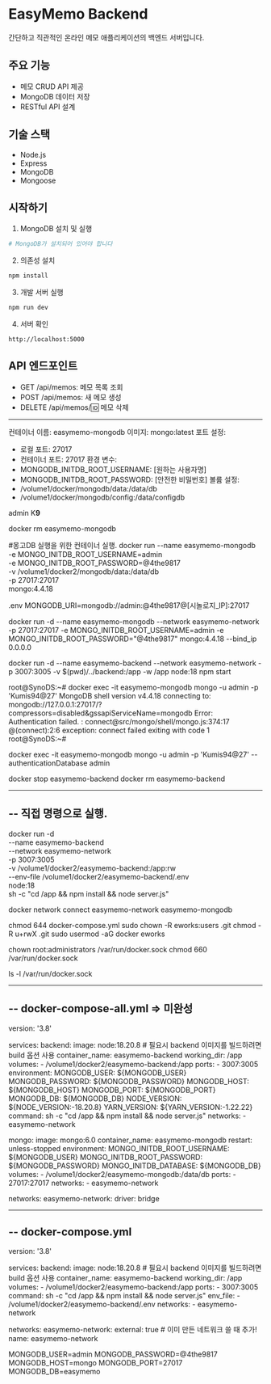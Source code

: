 # EasyMemo Backend

간단하고 직관적인 온라인 메모 애플리케이션의 백엔드 서버입니다.

## 주요 기능

- 메모 CRUD API 제공
- MongoDB 데이터 저장
- RESTful API 설계

## 기술 스택

- Node.js
- Express
- MongoDB
- Mongoose

## 시작하기

1. MongoDB 설치 및 실행
```bash
# MongoDB가 설치되어 있어야 합니다
```

2. 의존성 설치
```bash
npm install
```

3. 개발 서버 실행
```bash
npm run dev
```

4. 서버 확인
```
http://localhost:5000
```

## API 엔드포인트

- GET /api/memos: 메모 목록 조회
- POST /api/memos: 새 메모 생성
- DELETE /api/memos/:id: 메모 삭제 


-------------------------------------------
컨테이너 이름: easymemo-mongodb
이미지: mongo:latest
포트 설정:
  - 로컬 포트: 27017
  - 컨테이너 포트: 27017
환경 변수:
  - MONGODB_INITDB_ROOT_USERNAME: [원하는 사용자명]
  - MONGODB_INITDB_ROOT_PASSWORD: [안전한 비밀번호]
볼륨 설정:
  - /volume1/docker/mongodb/data:/data/db
  - /volume1/docker/mongodb/config:/data/configdb


  admin
  K**9**

docker rm easymemo-mongodb


#몽고DB 실행을 위한 컨테이너 실행.
docker run --name easymemo-mongodb \
  -e MONGO_INITDB_ROOT_USERNAME=admin \
  -e MONGO_INITDB_ROOT_PASSWORD=@4the9817 \
  -v /volume1/docker2/mongodb/data:/data/db \
  -p 27017:27017 \
  mongo:4.4.18

.env
 MONGODB_URI=mongodb://admin:@4the9817@[시놀로지_IP]:27017


docker run -d --name easymemo-mongodb --network easymemo-network -p 27017:27017 -e MONGO_INITDB_ROOT_USERNAME=admin -e MONGO_INITDB_ROOT_PASSWORD="@4the9817" mongo:4.4.18 --bind_ip 0.0.0.0

docker run -d --name easymemo-backend --network easymemo-network -p 3007:3005 -v $(pwd)/../backend:/app -w /app node:18 npm start


root@SynoDS:~# docker exec -it easymemo-mongodb mongo -u admin -p 'Kumis94@27'
MongoDB shell version v4.4.18
connecting to: mongodb://127.0.0.1:27017/?compressors=disabled&gssapiServiceName=mongodb
Error: Authentication failed. :
connect@src/mongo/shell/mongo.js:374:17
@(connect):2:6
exception: connect failed
exiting with code 1
root@SynoDS:~# 

docker exec -it easymemo-mongodb mongo -u admin -p 'Kumis94@27' --authenticationDatabase admin


docker stop easymemo-backend
docker rm easymemo-backend

------------------------------------------------------------------
-- 직접 명령으로 실행.
------------------------------------------------------------------
docker run -d \
  --name easymemo-backend \
  --network easymemo-network \
  -p 3007:3005 \
  -v /volume1/docker2/easymemo-backend:/app:rw \
  --env-file /volume1/docker2/easymemo-backend/.env \
  node:18 \
  sh -c "cd /app && npm install && node server.js"


  docker network connect easymemo-network easymemo-mongodb

chmod 644 docker-compose.yml
sudo chown -R eworks:users .git
chmod -R u+rwX .git
sudo usermod -aG docker eworks

chown root:administrators /var/run/docker.sock
chmod 660 /var/run/docker.sock

ls -l /var/run/docker.sock

------------------------------------------------------------------
-- docker-compose-all.yml => 미완성
------------------------------------------------------------------
version: '3.8'

services:
  backend:
    image: node:18.20.8 # 필요시 backend 이미지를 빌드하려면 build 옵션 사용
    container_name: easymemo-backend
    working_dir: /app
    volumes:
      - /volume1/docker2/easymemo-backend:/app
    ports:
      - 3007:3005
    environment:
      MONGODB_USER: ${MONGODB_USER}
      MONGODB_PASSWORD: ${MONGODB_PASSWORD}
      MONGODB_HOST: ${MONGODB_HOST}
      MONGODB_PORT: ${MONGODB_PORT}
      MONGODB_DB: ${MONGODB_DB}
      NODE_VERSION: ${NODE_VERSION:-18.20.8}
      YARN_VERSION: ${YARN_VERSION:-1.22.22}
    command: sh -c "cd /app && npm install && node server.js"
    networks:
      - easymemo-network

  mongo:
    image: mongo:6.0
    container_name: easymemo-mongodb
    restart: unless-stopped
    environment:
      MONGO_INITDB_ROOT_USERNAME: ${MONGODB_USER}
      MONGO_INITDB_ROOT_PASSWORD: ${MONGODB_PASSWORD}
      MONGO_INITDB_DATABASE: ${MONGODB_DB}
    volumes:
      - /volume1/docker2/easymemo-mongodb:/data/db
    ports:
      - 27017:27017
    networks:
      - easymemo-network

networks:
  easymemo-network:
    driver: bridge



------------------------------------------------------------------
-- docker-compose.yml
------------------------------------------------------------------
version: '3.8'

services:
  backend:
    image: node:18.20.8 # 필요시 backend 이미지를 빌드하려면 build 옵션 사용
    container_name: easymemo-backend
    working_dir: /app
    volumes:
      - /volume1/docker2/easymemo-backend:/app
    ports:
      - 3007:3005
    command: sh -c "cd /app && npm install && node server.js"
    env_file:
      - /volume1/docker2/easymemo-backend/.env
    networks:
      - easymemo-network

networks:
  easymemo-network:
    external: true      # 이미 만든 네트워크 쓸 때 추가!
    name: easymemo-network



MONGODB_USER=admin
MONGODB_PASSWORD=@4the9817
MONGODB_HOST=mongo
MONGODB_PORT=27017
MONGODB_DB=easymemo    